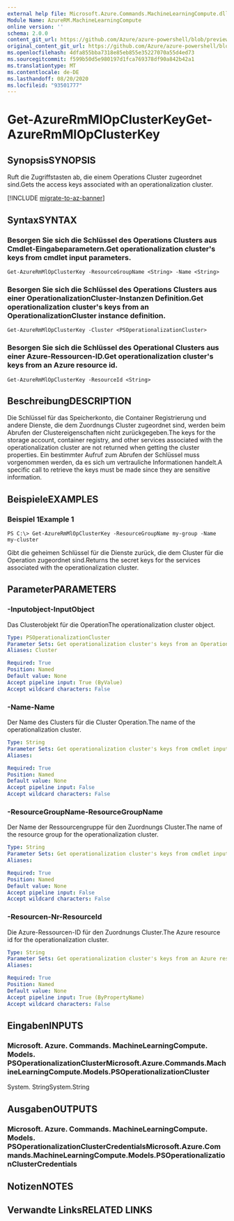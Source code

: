 ```yaml
---
external help file: Microsoft.Azure.Commands.MachineLearningCompute.dll-Help.xml
Module Name: AzureRM.MachineLearningCompute
online version: ''
schema: 2.0.0
content_git_url: https://github.com/Azure/azure-powershell/blob/preview/src/ResourceManager/MachineLearningCompute/Commands.MachineLearningCompute/help/Get-AzureRmMlOpClusterKey.md
original_content_git_url: https://github.com/Azure/azure-powershell/blob/preview/src/ResourceManager/MachineLearningCompute/Commands.MachineLearningCompute/help/Get-AzureRmMlOpClusterKey.md
ms.openlocfilehash: 4dfa855bba7318e85eb855e35227070a55d4ed73
ms.sourcegitcommit: f599b50d5e980197d1fca769378df90a842b42a1
ms.translationtype: MT
ms.contentlocale: de-DE
ms.lasthandoff: 08/20/2020
ms.locfileid: "93501777"
---
```

# <span data-ttu-id="a9fe7-101">Get-AzureRmMlOpClusterKey</span><span class="sxs-lookup"><span data-stu-id="a9fe7-101">Get-AzureRmMlOpClusterKey</span></span>

## <span data-ttu-id="a9fe7-102">Synopsis</span><span class="sxs-lookup"><span data-stu-id="a9fe7-102">SYNOPSIS</span></span>
<span data-ttu-id="a9fe7-103">Ruft die Zugriffstasten ab, die einem Operations Cluster zugeordnet sind.</span><span class="sxs-lookup"><span data-stu-id="a9fe7-103">Gets the access keys associated with an operationalization cluster.</span></span>

[!INCLUDE [migrate-to-az-banner](../../includes/migrate-to-az-banner.md)]

## <span data-ttu-id="a9fe7-104">Syntax</span><span class="sxs-lookup"><span data-stu-id="a9fe7-104">SYNTAX</span></span>

### <span data-ttu-id="a9fe7-105">Besorgen Sie sich die Schlüssel des Operations Clusters aus Cmdlet-Eingabeparametern.</span><span class="sxs-lookup"><span data-stu-id="a9fe7-105">Get operationalization cluster's keys from cmdlet input parameters.</span></span>
```
Get-AzureRmMlOpClusterKey -ResourceGroupName <String> -Name <String>
```

### <span data-ttu-id="a9fe7-106">Besorgen Sie sich die Schlüssel des Operations Clusters aus einer OperationalizationCluster-Instanzen Definition.</span><span class="sxs-lookup"><span data-stu-id="a9fe7-106">Get operationalization cluster's keys from an OperationalizationCluster instance definition.</span></span>
```
Get-AzureRmMlOpClusterKey -Cluster <PSOperationalizationCluster>
```

### <span data-ttu-id="a9fe7-107">Besorgen Sie sich die Schlüssel des Operational Clusters aus einer Azure-Ressourcen-ID.</span><span class="sxs-lookup"><span data-stu-id="a9fe7-107">Get operationalization cluster's keys from an Azure resource id.</span></span>
```
Get-AzureRmMlOpClusterKey -ResourceId <String>
```

## <span data-ttu-id="a9fe7-108">Beschreibung</span><span class="sxs-lookup"><span data-stu-id="a9fe7-108">DESCRIPTION</span></span>
<span data-ttu-id="a9fe7-109">Die Schlüssel für das Speicherkonto, die Container Registrierung und andere Dienste, die dem Zuordnungs Cluster zugeordnet sind, werden beim Abrufen der Clustereigenschaften nicht zurückgegeben.</span><span class="sxs-lookup"><span data-stu-id="a9fe7-109">The keys for the storage account, container registry, and other services associated with the operationalization cluster are not returned when getting the cluster properties.</span></span> <span data-ttu-id="a9fe7-110">Ein bestimmter Aufruf zum Abrufen der Schlüssel muss vorgenommen werden, da es sich um vertrauliche Informationen handelt.</span><span class="sxs-lookup"><span data-stu-id="a9fe7-110">A specific call to retrieve the keys must be made since they are sensitive information.</span></span>

## <span data-ttu-id="a9fe7-111">Beispiele</span><span class="sxs-lookup"><span data-stu-id="a9fe7-111">EXAMPLES</span></span>

### <span data-ttu-id="a9fe7-112">Beispiel 1</span><span class="sxs-lookup"><span data-stu-id="a9fe7-112">Example 1</span></span>
```
PS C:\> Get-AzureRmMlOpClusterKey -ResourceGroupName my-group -Name my-cluster
```

<span data-ttu-id="a9fe7-113">Gibt die geheimen Schlüssel für die Dienste zurück, die dem Cluster für die Operation zugeordnet sind.</span><span class="sxs-lookup"><span data-stu-id="a9fe7-113">Returns the secret keys for the services associated with the operationalization cluster.</span></span>

## <span data-ttu-id="a9fe7-114">Parameter</span><span class="sxs-lookup"><span data-stu-id="a9fe7-114">PARAMETERS</span></span>

### <span data-ttu-id="a9fe7-115">-Inputobject</span><span class="sxs-lookup"><span data-stu-id="a9fe7-115">-InputObject</span></span>
<span data-ttu-id="a9fe7-116">Das Clusterobjekt für die Operation</span><span class="sxs-lookup"><span data-stu-id="a9fe7-116">The operationalization cluster object.</span></span>

```yaml
Type: PSOperationalizationCluster
Parameter Sets: Get operationalization cluster's keys from an OperationalizationCluster instance definition.
Aliases: Cluster

Required: True
Position: Named
Default value: None
Accept pipeline input: True (ByValue)
Accept wildcard characters: False
```

### <span data-ttu-id="a9fe7-117">-Name</span><span class="sxs-lookup"><span data-stu-id="a9fe7-117">-Name</span></span>
<span data-ttu-id="a9fe7-118">Der Name des Clusters für die Cluster Operation.</span><span class="sxs-lookup"><span data-stu-id="a9fe7-118">The name of the operationalization cluster.</span></span>

```yaml
Type: String
Parameter Sets: Get operationalization cluster's keys from cmdlet input parameters.
Aliases: 

Required: True
Position: Named
Default value: None
Accept pipeline input: False
Accept wildcard characters: False
```

### <span data-ttu-id="a9fe7-119">-ResourceGroupName</span><span class="sxs-lookup"><span data-stu-id="a9fe7-119">-ResourceGroupName</span></span>
<span data-ttu-id="a9fe7-120">Der Name der Ressourcengruppe für den Zuordnungs Cluster.</span><span class="sxs-lookup"><span data-stu-id="a9fe7-120">The name of the resource group for the operationalization cluster.</span></span>

```yaml
Type: String
Parameter Sets: Get operationalization cluster's keys from cmdlet input parameters.
Aliases: 

Required: True
Position: Named
Default value: None
Accept pipeline input: False
Accept wildcard characters: False
```

### <span data-ttu-id="a9fe7-121">-Resourcen-Nr</span><span class="sxs-lookup"><span data-stu-id="a9fe7-121">-ResourceId</span></span>
<span data-ttu-id="a9fe7-122">Die Azure-Ressourcen-ID für den Zuordnungs Cluster.</span><span class="sxs-lookup"><span data-stu-id="a9fe7-122">The Azure resource id for the operationalization cluster.</span></span>

```yaml
Type: String
Parameter Sets: Get operationalization cluster's keys from an Azure resouce id.
Aliases: 

Required: True
Position: Named
Default value: None
Accept pipeline input: True (ByPropertyName)
Accept wildcard characters: False
```

## <span data-ttu-id="a9fe7-123">Eingaben</span><span class="sxs-lookup"><span data-stu-id="a9fe7-123">INPUTS</span></span>

### <span data-ttu-id="a9fe7-124">Microsoft. Azure. Commands. MachineLearningCompute. Models. PSOperationalizationCluster</span><span class="sxs-lookup"><span data-stu-id="a9fe7-124">Microsoft.Azure.Commands.MachineLearningCompute.Models.PSOperationalizationCluster</span></span>
<span data-ttu-id="a9fe7-125">System. String</span><span class="sxs-lookup"><span data-stu-id="a9fe7-125">System.String</span></span>


## <span data-ttu-id="a9fe7-126">Ausgaben</span><span class="sxs-lookup"><span data-stu-id="a9fe7-126">OUTPUTS</span></span>

### <span data-ttu-id="a9fe7-127">Microsoft. Azure. Commands. MachineLearningCompute. Models. PSOperationalizationClusterCredentials</span><span class="sxs-lookup"><span data-stu-id="a9fe7-127">Microsoft.Azure.Commands.MachineLearningCompute.Models.PSOperationalizationClusterCredentials</span></span>


## <span data-ttu-id="a9fe7-128">Notizen</span><span class="sxs-lookup"><span data-stu-id="a9fe7-128">NOTES</span></span>

## <span data-ttu-id="a9fe7-129">Verwandte Links</span><span class="sxs-lookup"><span data-stu-id="a9fe7-129">RELATED LINKS</span></span>

